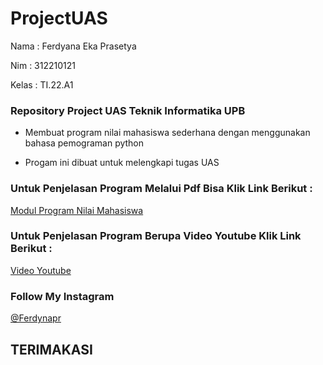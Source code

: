 # ProjectUAS

Nama  : Ferdyana Eka Prasetya

Nim   : 312210121

Kelas : TI.22.A1

### Repository Project UAS Teknik Informatika UPB

 - Membuat program nilai mahasiswa sederhana dengan menggunakan bahasa pemograman python
  
  
 - Progam ini dibuat untuk melengkapi tugas UAS
  
  
 ### Untuk Penjelasan Program Melalui Pdf Bisa Klik Link Berikut : 
 
 [Modul Program Nilai Mahasiswa](https://drive.google.com/file/d/1OC5LC29rJk9WLIN6VNRbFo83nVXfE4OJ/view?usp=drivesdk)
 
 ###  Untuk Penjelasan Program Berupa Video Youtube Klik Link Berikut : 
 
 [Video Youtube](https://youtu.be/GpJdLFPD6PQ)
 
 ### Follow My Instagram
 
 [@Ferdynapr](https://instagram.com/ferdynapr?igshid=YmMyMTA2M2Y=)
 
 ## TERIMAKASI
